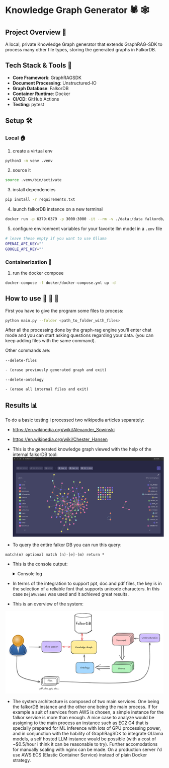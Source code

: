 # Knowledge Graph Generator 🕷 🕸

## Project Overview 🪻

A local, private Knowledge Graph generator that extends GraphRAG-SDK to process many other file types, storing the generated graphs in FalkorDB.

## Tech Stack & Tools 🥞

- **Core Framework**: GraphRAGSDK
- **Document Processing**: Unstructured-IO
- **Graph Database**: FalkorDB
- **Container Runtime**: Docker
- **CI/CD**: GitHub Actions
- **Testing**: pytest

## Setup 🛠️

### Local 🏠

1. create a virtual env

```bash
python3 -m venv .venv
```

2. source it

```bash
source .venv/bin/activate
```

3. install dependencies

```bash
pip install -r requirements.txt
```

4. launch falkorDB instance on a new terminal

```bash
docker run -p 6379:6379 -p 3000:3000 -it --rm -v ./data:/data falkordb/falkordb:edge
```

5. configure environment variables for your favorite llm model in a `.env` file

```bash
# leave these empty if you want to use Ollama
OPENAI_API_KEY=""
GOOGLE_API_KEY=""
```

### Containerization 🐙

1. run the docker compose

```bash
docker-compose -f docker/docker-compose.yml up -d
```

## How to use 🦥 🌿 🌸

First you have to give the program some files to process:

```bash
python main.py --folder <path_to_folder_with_files>
```

After all the processing done by the graph-rag engine you'll enter chat mode and you can start asking questions regarding your data. (you can keep adding files with the same command).

Other commands are:

`--delete-files`

    - (erase previously generated graph and exit)

`--delete-ontology`

    - (erase all internal files and exit)

## Results 📊

To do a basic testing i processed two wikipedia articles separately:

- https://en.wikipedia.org/wiki/Alexander_Sowinski
- https://en.wikipedia.org/wiki/Chester_Hansen

- This is the generated knowledge graph viewed with the help of the internal falkorDB tool:
  ![A](/docs/img/graph-result.png "a")

- To query the entire falkor DB you can run this query:

```
match(n) optional match (n)-[e]-(m) return *
```

- This is the console output:
  <details>
    <summary>Console log</summary>

  Question: Retrieve all the drum equipment that you know

  ```bash
  ###############################################################
  ("I don't have any information about drum equipment.", <graphrag_sdk.models.ollama.OllamaChatSession object at 0x31cc3a7e0>)
  ###############################################################
  ```

  Question: Name all of the integrants of the band BadBadNotGood

  ```bash
  ###############################################################
  ("BadBadNotGood.

  (MATCH (b:Band {name: 'BadBadNotGood'})-[:MEMBER_OF]->(p:Person) RETURN b, p)

  Returns:
   b - Band {name: 'BadBadNotGood'}
    p - Person {name: 'Abe Rubenstein'}
    p - Person {name: 'Matt Huber'}"
  ###############################################################
  ```

</details>

- In terms of the integration to support ppt, doc and pdf files, the key is in the selection of a reliable font that supports unicode characters. In this case `DejaVuSans` was used and it achieved great results.

- This is an overview of the system:

![A](/docs/img/components.png)

- The system architecture is composed of two main services. One being the falkorDB instance and the other one being the main process. If for example a suit of services from AWS is chosen, a simple instance for the falkor service is more than enough. A nice case to analyze would be assigning to the main process an instance such as EC2 G4 that is specially prepared for ML inference with lots of GPU processing power, and in conjunction with the hability of GraphRagSDK to integrate OLlama models, a self hosted LLM instance would be possible (with a cost of ~$0.5/hour i think it can be reasonable to try). Further accomodations for manually scaling with nginx can be made. On a production server i'd use AWS ECS (Elastic Container Service) instead of plain Docker strategy.
